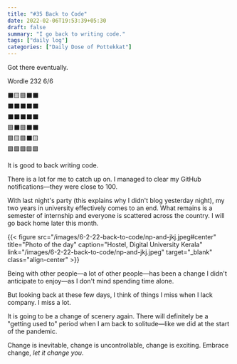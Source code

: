 ```yaml
---
title: "#35 Back to Code"
date: 2022-02-06T19:53:39+05:30
draft: false
summary: "I go back to writing code."
tags: ["daily log"]
categories: ["Daily Dose of Pottekkat"]
---
```


Got there eventually.

Wordle 232 6/6

⬛🟨🟩⬛⬛\
⬛⬛⬛⬛⬛\
⬛⬛⬛⬛⬛\
🟩⬛🟩⬛⬛\
🟩🟨🟩⬛🟨\
🟩🟩🟩🟩🟩

It is good to back writing code.

There is a lot for me to catch up on. I managed to clear my GitHub notifications—they were close to 100.

With last night's party (this explains why I didn't blog yesterday night), my two years in university effectively comes to an end. What remains is a semester of internship and everyone is scattered across the country. I will go back home later this month.

{{< figure src="/images/6-2-22-back-to-code/np-and-jkj.jpeg#center" title="Photo of the day" caption="Hostel, Digital University Kerala" link="/images/6-2-22-back-to-code/np-and-jkj.jpeg" target="_blank" class="align-center" >}}

Being with other people—a lot of other people—has been a change I didn't anticipate to enjoy—as I don't mind spending time alone.

But looking back at these few days, I think of things I miss when I lack company. I miss a lot.

It is going to be a change of scenery again. There will definitely be a "getting used to" period when I am back to solitude—like we did at the start of the pandemic.

Change is inevitable, change is uncontrollable, change is exciting. Embrace change, _let it change you_.
